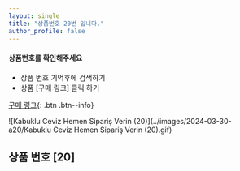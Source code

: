 ```yaml
---
layout: single
title: "상품번호 20번 입니다."
author_profile: false
---
```




<div class="notice--info">
<h4> 상품번호를 확인해주세요 </h4>
<ul>
    <li> 상품 번호 기억후에 검색하기 </li>
    <li> 상품 [구매 링크] 클릭 하기 </li>
</ul>
</div>




[구매 링크](https://link.coupang.com/a/bv0bGv){: .btn .btn--info}



![Kabuklu Ceviz   Hemen Sipariş Verin (20)](../images/2024-03-30-a20/Kabuklu Ceviz   Hemen Sipariş Verin (20).gif)



## 상품 번호 [20]